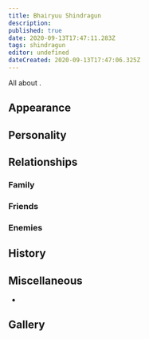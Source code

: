 ```yaml
---
title: Bhairyuu Shindragun
description: 
published: true
date: 2020-09-13T17:47:11.283Z
tags: shindragun
editor: undefined
dateCreated: 2020-09-13T17:47:06.325Z
---
```


All about .

Appearance
----------

Personality
-----------

Relationships
-------------

### Family

### Friends

### Enemies

History
-------

Miscellaneous
-------------

-

Gallery
-------